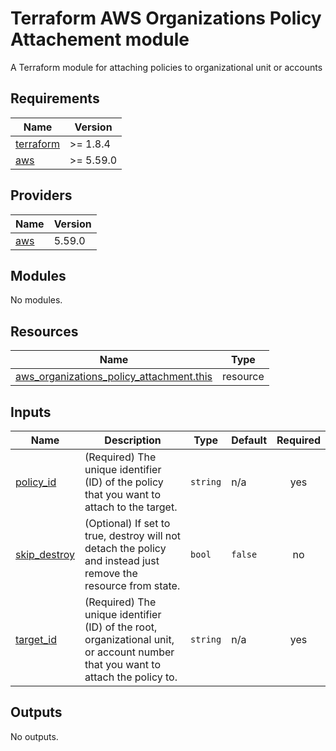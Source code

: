 <!-- BEGIN_TF_DOCS -->
# Terraform AWS Organizations Policy Attachement module
A Terraform module for attaching policies to organizational unit or accounts

## Requirements

| Name | Version |
|------|---------|
| <a name="requirement_terraform"></a> [terraform](#requirement\_terraform) | >= 1.8.4 |
| <a name="requirement_aws"></a> [aws](#requirement\_aws) | >= 5.59.0 |

## Providers

| Name | Version |
|------|---------|
| <a name="provider_aws"></a> [aws](#provider\_aws) | 5.59.0 |

## Modules

No modules.

## Resources

| Name | Type |
|------|------|
| [aws_organizations_policy_attachment.this](https://registry.terraform.io/providers/hashicorp/aws/latest/docs/resources/organizations_policy_attachment) | resource |

## Inputs

| Name | Description | Type | Default | Required |
|------|-------------|------|---------|:--------:|
| <a name="input_policy_id"></a> [policy\_id](#input\_policy\_id) | (Required) The unique identifier (ID) of the policy that you want to attach to the target. | `string` | n/a | yes |
| <a name="input_skip_destroy"></a> [skip\_destroy](#input\_skip\_destroy) | (Optional) If set to true, destroy will not detach the policy and instead just remove the resource from state. | `bool` | `false` | no |
| <a name="input_target_id"></a> [target\_id](#input\_target\_id) | (Required) The unique identifier (ID) of the root, organizational unit, or account number that you want to attach the policy to. | `string` | n/a | yes |

## Outputs

No outputs.
<!-- END_TF_DOCS -->
